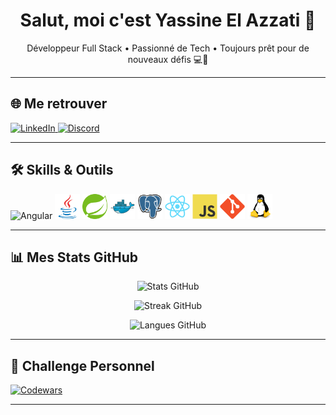 <h1 align="center">Salut, moi c'est Yassine El Azzati 👋</h1>

<p align="center">
Développeur Full Stack • Passionné de Tech • Toujours prêt pour de nouveaux défis 💻🚀
</p>

---

## 🌐 Me retrouver
<p align="left">
  <a href="https://www.linkedin.com/in/yassine-el-azzati-7b5a331b8/" target="_blank">
    <img src="https://img.shields.io/badge/LinkedIn-blue?style=for-the-badge&logo=linkedin" alt="LinkedIn" />
  </a>
  <a href="https://discord.gg/Yassine.Elz#3635" target="_blank">
    <img src="https://img.shields.io/badge/Discord-5865F2?style=for-the-badge&logo=discord&logoColor=white" alt="Discord" />
  </a>
</p>

---

## 🛠️ Skills & Outils
<p align="left">
  <img src="https://angular.io/assets/images/logos/angular/angular.svg" alt="Angular" width="40" height="40" />
  <img src="https://raw.githubusercontent.com/devicons/devicon/master/icons/java/java-original.svg" alt="Java" width="40" height="40"/>
  <img src="https://raw.githubusercontent.com/devicons/devicon/master/icons/spring/spring-original.svg" alt="Spring" width="40" height="40"/>
  <img src="https://raw.githubusercontent.com/devicons/devicon/master/icons/docker/docker-original.svg" alt="Docker" width="40" height="40"/>
  <img src="https://raw.githubusercontent.com/devicons/devicon/master/icons/postgresql/postgresql-original.svg" alt="PostgreSQL" width="40" height="40"/>
  <img src="https://raw.githubusercontent.com/devicons/devicon/master/icons/react/react-original.svg" alt="React" width="40" height="40"/>
  <img src="https://raw.githubusercontent.com/devicons/devicon/master/icons/javascript/javascript-original.svg" alt="JavaScript" width="40" height="40"/>
  <img src="https://raw.githubusercontent.com/devicons/devicon/master/icons/git/git-original.svg" alt="Git" width="40" height="40"/>
  <img src="https://raw.githubusercontent.com/devicons/devicon/master/icons/linux/linux-original.svg" alt="Linux" width="40" height="40"/>
</p>

---

## 📊 Mes Stats GitHub

<p align="center">
  <img src="https://github-readme-stats.vercel.app/api?username=YassineElAzzati&show_icons=true&theme=radical" alt="Stats GitHub" />
</p>
<p align="center">
  <img src="https://github-readme-streak-stats.herokuapp.com/?user=YassineElAzzati&theme=radical" alt="Streak GitHub" />
</p>
<p align="center">
  <img src="https://github-readme-stats.vercel.app/api/top-langs/?username=YassineElAzzati&layout=compact&theme=radical" alt="Langues GitHub" />
</p>

---

## 🎯 Challenge Personnel

[![Codewars](https://www.codewars.com/users/YassineElazzati/badges/large)](https://www.codewars.com/users/YassineElAzzati)

---

